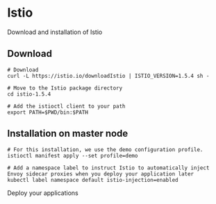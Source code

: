 # Istio 

Download and installation of Istio

## Download 

```
# Download
curl -L https://istio.io/downloadIstio | ISTIO_VERSION=1.5.4 sh -

# Move to the Istio package directory
cd istio-1.5.4

# Add the istioctl client to your path
export PATH=$PWD/bin:$PATH
```

## Installation on master node

```
# For this installation, we use the demo configuration profile. 
istioctl manifest apply --set profile=demo

# Add a namespace label to instruct Istio to automatically inject Envoy sidecar proxies when you deploy your application later
kubectl label namespace default istio-injection=enabled
```

Deploy your applications
